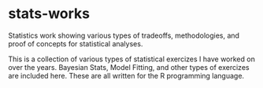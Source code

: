 # stats-works
Statistics work showing various types of tradeoffs, methodologies, and proof of concepts for statistical analyses. 


This is a collection of various types of statistical exercizes I have worked on over the years. Bayesian Stats, Model Fitting, and other types of exercizes are included here. These are all written for the R programming language.
